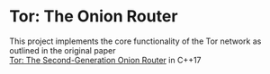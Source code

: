 # Tor: The Onion Router

This project implements the core functionality of the Tor network as outlined in the original paper \
[Tor: The Second-Generation Onion Router](https://svn-archive.torproject.org/svn/projects/design-paper/tor-design.pdf) in C++17


